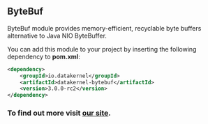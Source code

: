 ## ByteBuf

ByteBuf module provides memory-efficient, recyclable byte buffers alternative to Java NIO ByteBuffer.

You can add this module to your project by inserting the following dependency to **pom.xml**:
```xml
<dependency>
    <groupId>io.datakernel</groupId>
    <artifactId>datakernel-bytebuf</artifactId>
    <version>3.0.0-rc2</version>
</dependency>
```

### To find out more visit [our site](https://datakernel.io/docs/core/bytebuf.html).